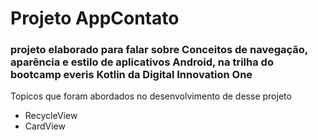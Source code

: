 # Projeto AppContato

### projeto elaborado para falar sobre  Conceitos de navegação, aparência e estilo de aplicativos Android, na trilha do bootcamp everis Kotlin da Digital Innovation One
Topicos que foram abordados no desenvolvimento de desse projeto
 - RecycleView
 - CardView
 
